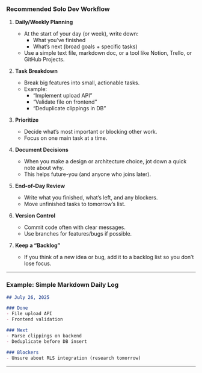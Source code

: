 

### **Recommended Solo Dev Workflow**

1. **Daily/Weekly Planning**
   - At the start of your day (or week), write down:
     - What you’ve finished
     - What’s next (broad goals + specific tasks)
   - Use a simple text file, markdown doc, or a tool like Notion, Trello, or GitHub Projects.

2. **Task Breakdown**
   - Break big features into small, actionable tasks.
   - Example:  
     - “Implement upload API”  
     - “Validate file on frontend”  
     - “Deduplicate clippings in DB”

3. **Prioritize**
   - Decide what’s most important or blocking other work.
   - Focus on one main task at a time.

4. **Document Decisions**
   - When you make a design or architecture choice, jot down a quick note about why.
   - This helps future-you (and anyone who joins later).

5. **End-of-Day Review**
   - Write what you finished, what’s left, and any blockers.
   - Move unfinished tasks to tomorrow’s list.

6. **Version Control**
   - Commit code often with clear messages.
   - Use branches for features/bugs if possible.

7. **Keep a “Backlog”**
   - If you think of a new idea or bug, add it to a backlog list so you don’t lose focus.

---

### **Example: Simple Markdown Daily Log**

```markdown
## July 26, 2025

### Done
- File upload API
- Frontend validation

### Next
- Parse clippings on backend
- Deduplicate before DB insert

### Blockers
- Unsure about RLS integration (research tomorrow)
```

---

